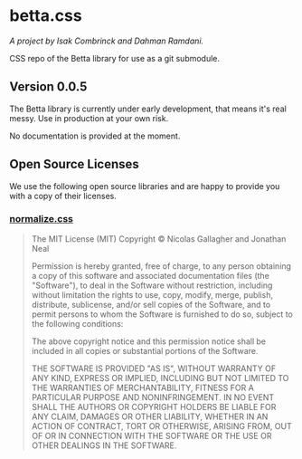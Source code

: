 # betta.css

*A project by Isak Combrinck and Dahman Ramdani.*

CSS repo of the Betta library for use as a git submodule.

## Version 0.0.5

The Betta library is currently under early development, that means it's real messy. Use in production at your own risk.

No documentation is provided at the moment.

## Open Source Licenses

We use the following open source libraries and are happy to provide you with a copy of their licenses.

### [normalize.css](github.com/necolas/normalize.css)

> The MIT License (MIT)
> Copyright © Nicolas Gallagher and Jonathan Neal
> 
> Permission is hereby granted, free of charge, to any person obtaining a copy of this software and associated documentation files (the "Software"), to deal in the Software without restriction, including without limitation the rights to use, copy, modify, merge, publish, distribute, sublicense, and/or sell copies of the Software, and to permit persons to whom the Software is furnished to do so, subject to the following conditions:
> 
> The above copyright notice and this permission notice shall be included in all copies or substantial portions of the Software.
> 
> THE SOFTWARE IS PROVIDED "AS IS", WITHOUT WARRANTY OF ANY KIND, EXPRESS OR IMPLIED, INCLUDING BUT NOT LIMITED TO THE WARRANTIES OF MERCHANTABILITY, FITNESS FOR A PARTICULAR PURPOSE AND NONINFRINGEMENT. IN NO EVENT SHALL THE AUTHORS OR COPYRIGHT HOLDERS BE LIABLE FOR ANY CLAIM, DAMAGES OR OTHER LIABILITY, WHETHER IN AN ACTION OF CONTRACT, TORT OR OTHERWISE, ARISING FROM, OUT OF OR IN CONNECTION WITH THE SOFTWARE OR THE USE OR OTHER DEALINGS IN THE SOFTWARE.
